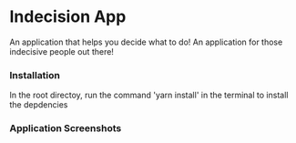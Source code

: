 # Indecision App 

An application that helps you decide what to do! An application for those indecisive people out there!


### Installation  

In the root directoy, run the command 'yarn install' in the terminal to install the depdencies 

### Application Screenshots 
